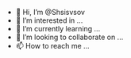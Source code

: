 - 👋 Hi, I’m @Shsisvsov
- 👀 I’m interested in ...
- 🌱 I’m currently learning ...
- 💞️ I’m looking to collaborate on ...
- 📫 How to reach me ...

<!---
Shsisvsov/Shsisvsov is a ✨ special ✨ repository because its `README.md` (this file) appears on your GitHub profile.
You can click the Preview link to take a look at your changes.
--->
